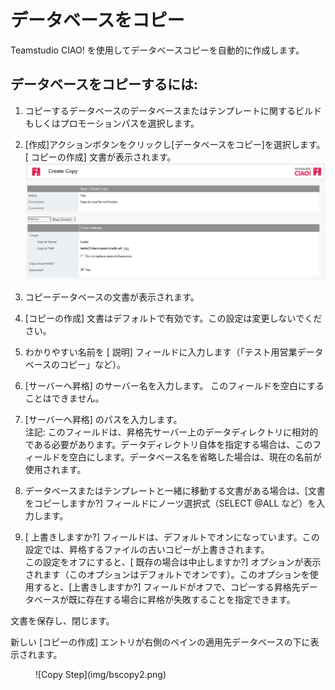 # データベースをコピー

Teamstudio CIAO! を使用してデータベースコピーを自動的に作成します。

## データベースをコピーするには:  
1. コピーするデータベースのデータベースまたはテンプレートに関するビルドもしくはプロモーションパスを選択します。
2. [作成]アクションボタンをクリックし[データベースをコピー]を選択します。  [ コピーの作成] 文書が表示されます。  
   ![Copy Database Document](img/bscopy.png)
3. コピーデータベースの文書が表示されます。
4. [コピーの作成] 文書はデフォルトで有効です。この設定は変更しないでください。
5. わかりやすい名前を [ 説明] フィールドに入力します（「テスト用営業データベースのコピー」など）。
6. [サーバーへ昇格] のサーバー名を入力します。 このフィールドを空白にすることはできません。
7. [サーバーへ昇格] のパスを入力します。  
   注記: このフィールドは、昇格先サーバー上のデータディレクトリに相対的である必要があります。データディレクトリ自体を指定する場合は、このフィールドを空白にします。データベース名を省略した場合は、現在の名前が使用されます。
   
8. データベースまたはテンプレートと一緒に移動する文書がある場合は、[文書をコピーしますか?] フィールドにノーツ選択式（SELECT @ALL など）を入力します。
9. [ 上書きしますか?] フィールドは、デフォルトでオンになっています。この設定では、昇格するファイルの古いコピーが上書きされます。  
   この設定をオフにすると、[ 既存の場合は中止しますか?] オプションが表示されます（このオプションはデフォルトでオンです）。このオプションを使用すると、[上書きしますか?] フィールドがオフで、コピーする昇格先データベースが既に存在する場合に昇格が失敗することを指定できます。
 
文書を保存し、閉じます。

新しい [コピーの作成] エントリが右側のペインの適用先データベースの下に表示されます。 
<figure markdown="1">
  ![Copy Step](img/bscopy2.png)
</figure>